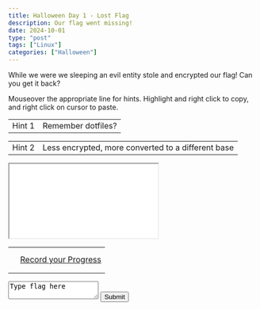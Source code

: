 ```yaml
---
title: Halloween Day 1 - Lost Flag
description: Our flag went missing!
date: 2024-10-01
type: "post"
tags: ["Linux"]
categories: ["Halloween"]
---
```


While we were we sleeping an evil entity stole and encrypted our flag!
Can you get it back?

Mouseover the appropriate line for hints. Highlight and right click to copy, and right click on cursor to paste.
<div class="mouseover">
    <table>
        <tr>
            <td>Hint 1</td>
            <td class="content">Remember dotfiles?</td>
        </tr>
    </table>
</div>
<div class="mouseover">
    <table>
        <tr>
            <td>Hint 2</td>
            <td class="content">Less encrypted, more converted to a different base</td>
        </tr>
    </table>
</div>

<link href="/ctf/vm/vm.css" rel="stylesheet"/>
<script src="/ctf/vm/oct1.js"></script>
<div id="virt">
    <iframe src="/ctf/vm/vm.html?url=oct1.cfg&cpu=x86">Incompatible Browser D:</iframe>
</div>
<table id="result" style="visibility=hidden"><tr>
    <td><h1 id="status"></h1></td>
	<td id="link"><a href="https://docs.google.com/forms/d/e/1FAIpQLSe2U40kd2YZ1z-lAdet2ltbJ9bmWXi3YtVB7yn4RoGj66pP7w/viewform">Record your Progress</a>
</table>
<textarea id="flag">Type flag here</textarea>
<button onclick="submit();">Submit</button>
